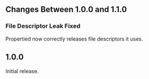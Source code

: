 ## Changes Between 1.0.0 and 1.1.0

### File Descriptor Leak Fixed

Propertied now correctly releases file descriptors it uses.


## 1.0.0

Initial release.
